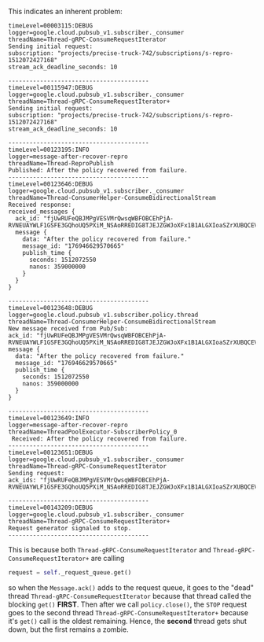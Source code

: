 This indicates an inherent problem:

```
timeLevel=00003115:DEBUG
logger=google.cloud.pubsub_v1.subscriber._consumer
threadName=Thread-gRPC-ConsumeRequestIterator
Sending initial request:
subscription: "projects/precise-truck-742/subscriptions/s-repro-1512072427168"
stream_ack_deadline_seconds: 10

----------------------------------------
timeLevel=00115947:DEBUG
logger=google.cloud.pubsub_v1.subscriber._consumer
threadName=Thread-gRPC-ConsumeRequestIterator+
Sending initial request:
subscription: "projects/precise-truck-742/subscriptions/s-repro-1512072427168"
stream_ack_deadline_seconds: 10

----------------------------------------
timeLevel=00123195:INFO
logger=message-after-recover-repro
threadName=Thread-ReproPublish
Published: After the policy recovered from failure.
----------------------------------------
timeLevel=00123646:DEBUG
logger=google.cloud.pubsub_v1.subscriber._consumer
threadName=Thread-ConsumerHelper-ConsumeBidirectionalStream
Received response:
received_messages {
  ack_id: "fjUwRUFeQBJMPgVESVMrQwsqWBFOBCEhPjA-RVNEUAYWLF1GSFE3GQhoUQ5PXiM_NSAoRREDIG8TJEJZGWJoXFx1B1ALGXIoaSZrXUBQCEVZfndrOTJpW1p8A1cLG3t4ZnVsXBYpjaCV5MNgZh89WxJLLD4"
  message {
    data: "After the policy recovered from failure."
    message_id: "176946629570665"
    publish_time {
      seconds: 1512072550
      nanos: 359000000
    }
  }
}

----------------------------------------
timeLevel=00123648:DEBUG
logger=google.cloud.pubsub_v1.subscriber.policy.thread
threadName=Thread-ConsumerHelper-ConsumeBidirectionalStream
New message received from Pub/Sub:
ack_id: "fjUwRUFeQBJMPgVESVMrQwsqWBFOBCEhPjA-RVNEUAYWLF1GSFE3GQhoUQ5PXiM_NSAoRREDIG8TJEJZGWJoXFx1B1ALGXIoaSZrXUBQCEVZfndrOTJpW1p8A1cLG3t4ZnVsXBYpjaCV5MNgZh89WxJLLD4"
message {
  data: "After the policy recovered from failure."
  message_id: "176946629570665"
  publish_time {
    seconds: 1512072550
    nanos: 359000000
  }
}

----------------------------------------
timeLevel=00123649:INFO
logger=message-after-recover-repro
threadName=ThreadPoolExecutor-SubscriberPolicy_0
 Received: After the policy recovered from failure.
----------------------------------------
timeLevel=00123651:DEBUG
logger=google.cloud.pubsub_v1.subscriber._consumer
threadName=Thread-gRPC-ConsumeRequestIterator
Sending request:
ack_ids: "fjUwRUFeQBJMPgVESVMrQwsqWBFOBCEhPjA-RVNEUAYWLF1GSFE3GQhoUQ5PXiM_NSAoRREDIG8TJEJZGWJoXFx1B1ALGXIoaSZrXUBQCEVZfndrOTJpW1p8A1cLG3t4ZnVsXBYpjaCV5MNgZh89WxJLLD4"

----------------------------------------
timeLevel=00143209:DEBUG
logger=google.cloud.pubsub_v1.subscriber._consumer
threadName=Thread-gRPC-ConsumeRequestIterator+
Request generator signaled to stop.
----------------------------------------
```

This is because both `Thread-gRPC-ConsumeRequestIterator` and
`Thread-gRPC-ConsumeRequestIterator+` are calling

```python
request = self._request_queue.get()
```

so when the `Message.ack()` adds to the request queue, it goes to
the "dead" thread `Thread-gRPC-ConsumeRequestIterator` because
that thread called the blocking `get()` **FIRST**. Then after we call
`policy.close()`, the `STOP` request goes to the second thread
`Thread-gRPC-ConsumeRequestIterator+` because it's `get()` call is
the oldest remaining. Hence, the **second** thread gets shut down, but
the first remains a zombie.

